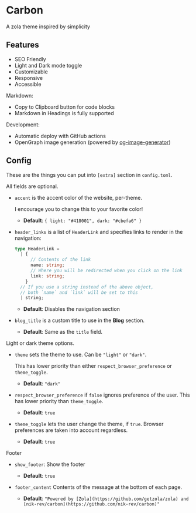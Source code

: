 # Carbon

A zola theme inspired by simplicity

## Features

- SEO Friendly
- Light and Dark mode toggle
- Customizable
- Responsive
- Accessible

Markdown:

- Copy to Clipboard button for code blocks
- Markdown in Headings is fully supported

Development:

- Automatic deploy with GitHub actions
- OpenGraph image generation (powered by [og-image-generator](git@github.com:nik-rev/og-image-generator.git))

## Config

These are the things you can put into `[extra]` section in `config.toml`.

All fields are optional.

- `accent` is the accent color of the website, per-theme.

  I encourage you to change this to your favorite color!

  - **Default**: `{ light: "#418001", dark: "#cbefa6" }`

- `header_links` is a list of `HeaderLink` and specifies links to render in the navigation:

  ```ts
  type HeaderLink =
    | {
        // Contents of the link
        name: string;
        // Where you will be redirected when you click on the link
        link: string;
      }
    // If you use a string instead of the above object,
    // both `name` and `link` will be set to this
    | string;
  ```

  - **Default**: Disables the navigation section

- `blog_title` is a custom title to use in the **Blog** section.

  - **Default**: Same as the `title` field.

Light or dark theme options.

- `theme` sets the theme to use. Can be `"light"` or `"dark"`.

  This has lower priority than either `respect_browser_preference` or `theme_toggle`.

  - **Default**: `"dark"`

- `respect_browser_preference` if `false` ignores preference of the user. This has lower priority than `theme_toggle`.

  - **Default**: `true`

- `theme_toggle` lets the user change the theme, if `true`. Browser preferences are taken into account regardless.

  - **Default**: `true`

Footer

- `show_footer`: Show the footer

  - **Default**: `true`

- `footer_content` Contents of the message at the bottom of each page.

  - **Default**: `"Powered by [Zola](https://github.com/getzola/zola) and [nik-rev/carbon](https://github.com/nik-rev/carbon)"`
